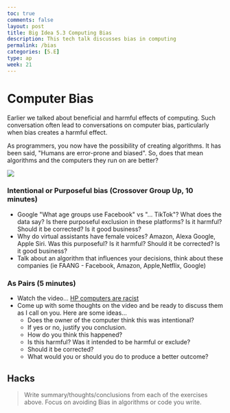 ```yaml
---
toc: true
comments: false
layout: post
title: Big Idea 5.3 Computing Bias
description: This tech talk discusses bias in computing
permalink: /bias
categories: [5.E]
type: ap
week: 21
---
```


# Computer Bias
Earlier we talked about beneficial and harmful effects of computing.  Such conversation often lead to conversations on computer bias, particularly when bias creates a harmful effect.

As programmers, you now have the possibility of creating algorithms.  It has been said, "Humans are error-prone and biased".  So, does that mean algorithms and the computers they run on are better?

![]({{site.baseurl}}/images/computerbias.webp)

### Intentional or Purposeful bias (Crossover Group Up, 10 minutes)
* Google "What age groups use Facebook" vs "... TikTok"?  What does the data say?  Is there purposeful exclusion in these platforms?  Is it harmful?  Should it be corrected?  Is it good business?
* Why do virtual assistants have female voices? Amazon, Alexa Google, Apple Siri. Was this purposeful?  Is it harmful?  Should it be corrected?  Is it good business?
* Talk about an algorithm that influences your decisions, think about these companies (ie FAANG - Facebook, Amazon, Apple,Netflix, Google)


### As Pairs (5 minutes)
* Watch the video... [HP computers are racist](https://www.youtube.com/watch?v=t4DT3tQqgRM)
* Come up with some thoughts on the video and be ready to discuss them as I call on you.  Here are some ideas...
    * Does the owner of the computer think this was intentional?
    * If yes or no, justify you conclusion.
    * How do you think this happened?
    * Is this harmful?  Was it intended to be harmful or exclude?
    * Should it be corrected?
    * What would you or should you do to produce a better outcome?

## Hacks
> Write summary/thoughts/conclusions from each of the exercises above.  Focus on avoiding Bias in algorithms or code you write.


